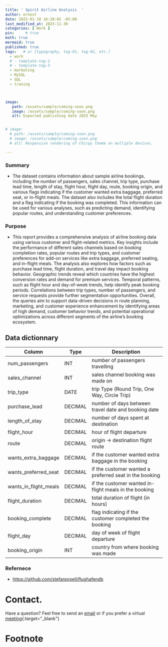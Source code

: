 ```yaml
---
title: ' Spirit Airline Analysis  '
author: ernest
date: 2025-01-10 16:20:02 -05:00
last_modified_at: 2023-11-30
categories: [ Work ]
pin:     # true
math: true
mermaid: true
published: true
tags:   # or [typography, tag-01, tag-02, etc.]
  - work
  # - tamplate-tag-2
  # - template-tag-3
  - marketing
  - MySQL
  - SQL
  - traning



image: 
   path: /assets/sample/coming-soon.png
   image: /assets/sample/coming-soon.png
   alt: Expected publishing date 2025 May


# image: 
  # path: /assets/sample/coming-soon.png
  # image: /assets/sample/coming-soon.png
  # alt: Responsive rendering of Chirpy theme on multiple devices.

---
```







### Summary


- The dataset contains information about sample airline bookings, including the number of passengers, sales channel, trip type, purchase lead time, length of stay, flight hour, flight day, route, booking origin, and various flags indicating if the customer wanted extra baggage, preferred seat, or in-flight meals. The dataset also includes the total flight duration and a flag indicating if the booking was completed. This information can be used for various analyses, such as predicting demand, identifying popular routes, and understanding customer preferences.


### Purpose


- This report provides a comprehensive analysis of airline booking data using various customer and flight-related metrics. Key insights include the performance of different sales channels based on booking completion rates, popular routes and trip types, and customer preferences for add-on services like extra baggage, preferred seating, and in-flight meals. The analysis also explores how factors such as purchase lead time, flight duration, and travel day impact booking behavior. Geographic trends reveal which countries have the highest conversion rates and demand for premium services. Temporal patterns, such as flight hour and day-of-week trends, help identify peak booking periods. Correlations between trip types, number of passengers, and service requests provide further segmentation opportunities. Overall, the queries aim to support data-driven decisions in route planning, marketing, and customer experience enhancement by identifying areas of high demand, customer behavior trends, and potential operational optimizations across different segments of the airline’s booking ecosystem.





## Data dictionnary 


| Column       | Type     | Description                       |
|--------------|----------|-----------------------------------|
| num_passengers    | INT      | number of passengers travelling    |
| sales_channel | INT      | sales channel booking was made on    |
| trip_type   | DATE     | trip Type (Round Trip, One Way, Circle Trip)    |
| purchase_lead   | DECIMAL  | number of days between travel date and booking date   |
| length_of_stay  | DECIMAL  | number of days spent at destination  |
| flight_hour   | DECIMAL  | hour of flight departure    |
| route   | DECIMAL  | origin -> destination flight route    |
| wants_extra_baggage   | DECIMAL  | if the customer wanted extra baggage in the booking    |
| wants_preferred_seat   | DECIMAL  | if the customer wanted a preferred seat in the booking    |
| wants_in_flight_meals   | DECIMAL  | if the customer wanted in-flight meals in the booking    |
| flight_duration   | DECIMAL  | total duration of flight (in hours)    |
| booking_complete   | DECIMAL  | flag indicating if the customer completed the booking    |
| flight_day   | DECIMAL  | day of week of flight departure    |
| booking_origin | INT |  country from where booking was made | 










<!-- 



Certainly! Here's a list of **20 detailed MySQL query questions** based on the provided fields. These questions are designed to extract meaningful insights, identify patterns, and help with decision-making. Each question is followed by a brief description of what it aims to achieve.

---

### 🎯 **Booking Behavior Analysis**

1. **What is the average number of passengers per booking across all routes?**

   ```sql
   SELECT AVG(num_passengers) AS avg_passengers FROM bookings;
   ```

   *Gives an idea of group vs. solo travelers.*

2. **Which sales channel has the highest booking completion rate?**

   ```sql
   SELECT sales_channel, 
          ROUND(SUM(booking_complete) / COUNT(*) * 100, 2) AS completion_rate
   FROM bookings
   GROUP BY sales_channel
   ORDER BY completion_rate DESC;
   ```

   *Helps determine the most effective sales platform.*

3. **What are the top 5 trip types by volume of completed bookings?**

   ```sql
   SELECT trip_type, COUNT(*) AS total
   FROM bookings
   WHERE booking_complete = 1
   GROUP BY trip_type
   ORDER BY total DESC
   LIMIT 5;
   ```

   *Identifies most common travel preferences.*

4. **How does the number of days between booking and travel (purchase\_lead) impact booking completion?**

   ```sql
   SELECT purchase_lead, 
          COUNT(*) AS total_bookings,
          SUM(booking_complete) AS completed_bookings
   FROM bookings
   GROUP BY purchase_lead
   ORDER BY purchase_lead;
   ```

   *Looks for patterns in advance booking behavior.*

---

### 🛫 **Flight and Route Analysis**

5. **What are the top 10 most popular routes by booking volume?**

   ```sql
   SELECT route, COUNT(*) AS total_bookings
   FROM bookings
   GROUP BY route
   ORDER BY total_bookings DESC
   LIMIT 10;
   ```

   *Gives insight into high-demand routes.*

6. **What is the average flight duration per route?**

   ```sql
   SELECT route, ROUND(AVG(flight_duration), 2) AS avg_duration
   FROM bookings
   GROUP BY route
   ORDER BY avg_duration DESC;
   ```

   *Highlights routes with potentially longer travel times.*

7. **Which days of the week have the highest booking completions?**

   ```sql
   SELECT flight_day, COUNT(*) AS total_bookings, 
          SUM(booking_complete) AS completed_bookings
   FROM bookings
   GROUP BY flight_day
   ORDER BY completed_bookings DESC;
   ```

   *Useful for scheduling and promotions.*

---

### 🧳 **Add-On Services Demand**

8. **What percentage of customers opt for extra baggage?**

   ```sql
   SELECT ROUND(SUM(wants_extra_baggage) / COUNT(*) * 100, 2) AS extra_baggage_pct
   FROM bookings;
   ```

   *Determines interest in baggage add-ons.*

9. **What is the overlap between customers who want all 3 services (baggage, meals, preferred seat)?**

   ```sql
   SELECT COUNT(*) AS all_services_requested
   FROM bookings
   WHERE wants_extra_baggage = 1 
     AND wants_preferred_seat = 1 
     AND wants_in_flight_meals = 1;
   ```

   *Useful for bundled service offering analysis.*

10. **How does add-on preference vary by booking origin (country)?**

```sql
SELECT booking_origin, 
       AVG(wants_extra_baggage) AS baggage_rate, 
       AVG(wants_preferred_seat) AS seat_rate,
       AVG(wants_in_flight_meals) AS meals_rate
FROM bookings
GROUP BY booking_origin
ORDER BY baggage_rate DESC;
```

*Shows regional preferences for add-ons.*

---

### 📅 **Temporal Patterns**

11. **What is the distribution of flights by hour of the day?**

```sql
SELECT flight_hour, COUNT(*) AS num_flights
FROM bookings
GROUP BY flight_hour
ORDER BY flight_hour;
```

*Can inform demand for flights at certain times.*

12. **Is there a correlation between length of stay and trip type?**

```sql
SELECT trip_type, ROUND(AVG(length_of_stay), 2) AS avg_stay
FROM bookings
GROUP BY trip_type;
```

*Reveals how long people stay for different types of trips.*

---

### 🌐 **Geographic Trends**

13. **Which booking origins have the highest completion rate?**

```sql
SELECT booking_origin, 
       ROUND(SUM(booking_complete) / COUNT(*) * 100, 2) AS completion_rate
FROM bookings
GROUP BY booking_origin
ORDER BY completion_rate DESC;
```

*Helpful in understanding customer engagement by region.*

14. **Top 5 countries with customers requesting preferred seats the most?**

```sql
SELECT booking_origin, 
       COUNT(*) AS total_requests
FROM bookings
WHERE wants_preferred_seat = 1
GROUP BY booking_origin
ORDER BY total_requests DESC
LIMIT 5;
```

*Useful for targeting premium seat offers.*

---

### 📊 **Conversion & Optimization**

15. **What is the average purchase lead for completed bookings vs. incomplete?**

```sql
SELECT booking_complete, ROUND(AVG(purchase_lead), 2) AS avg_lead
FROM bookings
GROUP BY booking_complete;
```

*Shows whether booking earlier impacts completion.*

16. **Which flight routes have the lowest booking completion rate?**

```sql
SELECT route, 
       ROUND(SUM(booking_complete) / COUNT(*) * 100, 2) AS completion_rate
FROM bookings
GROUP BY route
ORDER BY completion_rate ASC
LIMIT 10;
```

*Highlights problematic or low-interest routes.*

---

### 📈 **Advanced Patterns & Segments**

17. **Are customers on longer flights more likely to request in-flight meals?**

```sql
SELECT 
    CASE 
        WHEN flight_duration < 2 THEN 'Short'
        WHEN flight_duration BETWEEN 2 AND 5 THEN 'Medium'
        ELSE 'Long'
    END AS flight_category,
    ROUND(AVG(wants_in_flight_meals) * 100, 2) AS meal_request_pct
FROM bookings
GROUP BY flight_category;
```

*Correlates flight length with meal preferences.*

18. **Is there a difference in add-on requests between One Way and Round Trips?**

```sql
SELECT trip_type, 
       AVG(wants_extra_baggage) AS baggage_rate,
       AVG(wants_preferred_seat) AS seat_rate,
       AVG(wants_in_flight_meals) AS meals_rate
FROM bookings
GROUP BY trip_type;
```

*Can refine offerings per trip type.*

19. **What is the relationship between number of passengers and add-on service requests?**

```sql
SELECT num_passengers, 
       AVG(wants_extra_baggage) AS baggage_rate,
       AVG(wants_in_flight_meals) AS meals_rate
FROM bookings
GROUP BY num_passengers
ORDER BY num_passengers;
```

*Checks if larger groups want more services.*

20. **Which combinations of trip\_type and flight\_day are most successful (by completion rate)?**

```sql
SELECT trip_type, flight_day,
       ROUND(SUM(booking_complete) / COUNT(*) * 100, 2) AS completion_rate
FROM bookings
GROUP BY trip_type, flight_day
ORDER BY completion_rate DESC;
```

*Uncovers optimal travel days per trip type.*

---

Let me know if you’d like to turn any of these into a full MySQL script or dashboard!









```sql

print("Hello, world!")
for i in range(10):
    print(i)

```


















<!-- 

> All content provided is for informational purposes only and shown case studies examples for open source data resources. The articles, notes and case study on this website are my own the way on seen opportunities and problem-solving but don’t necessarily represent the positions, strategies, or opinions of my past or current employer or its subsidiaries. I make no representations as to the accuracy or completeness of any information found here or by following any links. I will not be liable for any errors or omissions in this information nor for the availability of this information. I will not be liable for any losses, injuries, or damages from the display or use of this information.
{: .prompt-info }

> All statements are my own, and do not necessarily reflect the opinion(s) of the past or current employer, or previous or current educational institution. The information contained in this report/article/note is meant for the purposes of information only and is not intended to be investment, legal, tax or other advice, nor is it intended to be relied upon in making an investment or other decision. This information provided with my own understanding which the authors and publishers are not providing advice on legal, economic, investment or other professional issues and services. 
{: .prompt-info }


## Explain the why I worked in this problem.


1. Introduction
  Business task
  Probleme statement

2. Data sources
  In this section, you will describe all the datasets you are using. Use the following format:
    Describe where the datasets were downloaded from.
    Link the sites for the datasets if possible.
    Indicate if the data is from a public or a private license and if it is trusted.
    Describe the datasets, the columns, and what each dataset summarizes if there are more than one.

3. Documentation of cleaning and manipulation

4. Summary of data analysis
5. Key visualization and findings
  Make sure to list the key findings from the analysis that we did in the step earlier, list them out in layman's terms, and remember that the people you are presenting to will not be data analysts so make it as plain as day.
6. Recommendations
  Here, you will provide high-level recommendations from the key findings, make sure they align with the goal and business task you were given, and also answer the problem statement of the project.

STATISTICAL Problem
PLAN
  What specific statistical operations does this problem call for?
SOLVE
  Make the graphs and carry out the calculation needed for this problem
CONCLUDE
  Give the practical conclusion in the setting of the real-world problem


CONFIDENCE intervals
STATE

PLAN

SOLVE

CONCLUDE



TEST OF SIGNIFICANCE
STATE
  What is the practical question that requires a statistical test?

PLAN
  Identify the parameter, state null and alternative hypotheses, and choose the type of test that fits the situation.

SOLVE
  Carry out the test in three phases:
      1. Check the conditions for the test you plan to use
      2. Calculate the test statistic
      3. Find the p-value

CONCLUDE
  Return to the practical question to describe the results in this settings




<!-- 

> DISCLAIMER
- The information contained in this report/article/note is meant for the purposes of information only and is not intended to be investment, legal, tax or other advice, nor is it intended to be relied upon in making an investment or other decision. This report is provided with the understanding that the authors and publishers are not providing advice on legal, economic, investment or other professional issues and services. 
- I am not responsible for the content of websites and information resources that may be referenced in the report. The access provided to these sites or the provision of such information resources does not constitute an endorsement by myself. of the information contained therein. However, unless expressly stated otherwise, the opinions, recommendations, findings, interpretations and conclusions expressed in this report represent the views of myself. 
- The inclusion of company examples does not in any way constitute an endorsement of these organisations by myself or the signatories to the Principles for Responsible Investment. While I have endeavoured to ensure that the information contained in this report has been obtained from reliable and up-to-date sources, the changing nature of statistics, laws, rules and regulations may result in delays, omissions or inaccuracies in information contained in this report. I am not responsible for any errors or omissions, or for any decision made or action taken based on information contained in this report, or for any loss or damage arising from or caused by such decision or action. All information in this report is provided “as-is”, with no guarantee of completeness, accuracy, timeliness or of the results obtained from the use of this information, and without warranty of any kind, expressed or implied.
{: .prompt-info }


   -->





### Refernece
- https://github.com/stefanproell/flughafendb







# Contact. 

Have a question? Feel free to send an [email](mailto:s.ernest@gmx.us) or if you prefer a virtual [meeting]( https://calendly.com/s-earnest/30min ){:target="_blank"}






# Footnote

[^1]: Testing Conversion Funnels is about understanding and optimizing each step of the user's experience on their journey toward purchasing our products. 

















